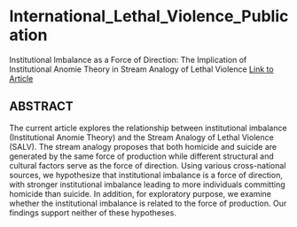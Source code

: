 # International_Lethal_Violence_Publication
Institutional Imbalance as a Force of Direction: The Implication of Institutional Anomie Theory in Stream Analogy of Lethal Violence
[Link to Article](https://www.tandfonline.com/doi/full/10.1080/00380253.2020.1724059)

## ABSTRACT
The current article explores the relationship between institutional
imbalance (Institutional Anomie Theory) and the Stream Analogy of
Lethal Violence (SALV). The stream analogy proposes that both homicide
and suicide are generated by the same force of production while
different structural and cultural factors serve as the force of direction.
Using various cross-national sources, we hypothesize that institutional
imbalance is a force of direction, with stronger institutional
imbalance leading to more individuals committing homicide than
suicide. In addition, for exploratory purpose, we examine whether
the institutional imbalance is related to the force of production. Our
findings support neither of these hypotheses.

